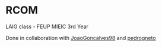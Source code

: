 # RCOM
LAIG class - FEUP MIEIC 3rd Year

Done in collaboration with [JoaoGoncalves98](https://github.com/JoaoGoncalves98) and [pedrogneto](https://github.com/pedrogneto)
